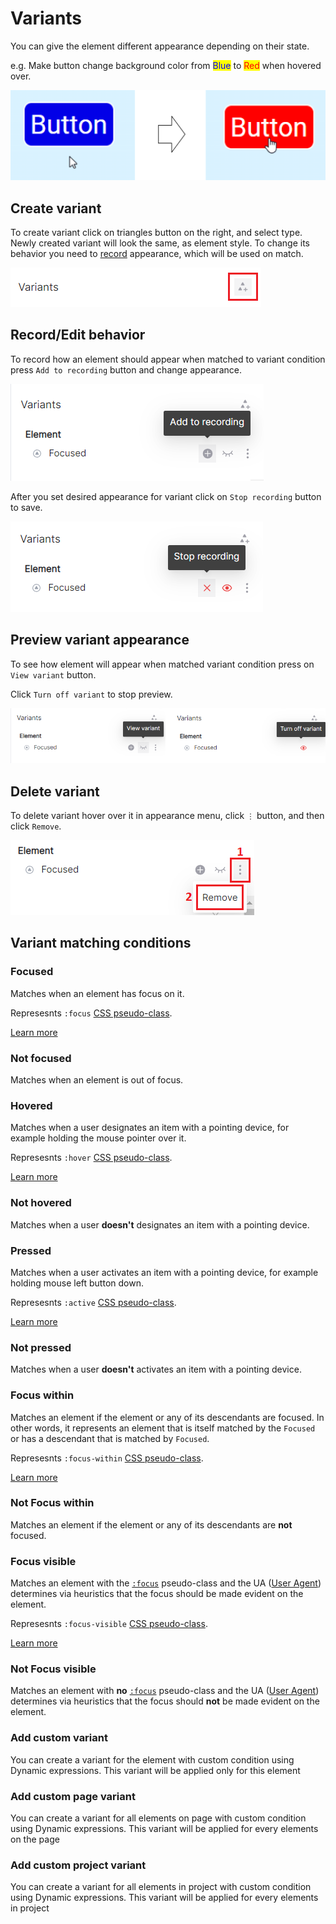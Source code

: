 # Variants

You can give the element different appearance depending on their state.&#x20;

e.g. Make button change background color from <mark style="color:blue;">Blue</mark> to <mark style="color:red;">Red</mark> when hovered over.

![](<../.gitbook/assets/image (7) (1) (1) (1).png>)

## Create variant

To create variant click on triangles button on the right, and select type. Newly created variant will look the same, as element style. To change its behavior you need to [record](ki.md#record-behavior) appearance, which will be used on match.&#x20;

![](<../.gitbook/assets/image (1).png>)

## Record/Edit behavior

To record how an element should appear when matched to variant condition press `Add to recording` button and change appearance.

<img src="../.gitbook/assets/image (8) (1) (1).png" alt="" data-size="original">

After you set desired appearance for variant click on `Stop recording` button to save.

&#x20;![](<../.gitbook/assets/image (9) (1) (1) (1).png>)

## Preview variant appearance

To see how element will appear when matched variant condition press on `View variant` button.

Click `Turn off variant` to stop preview.

![](<../.gitbook/assets/image (3).png>)



## Delete variant

To delete variant hover over it in appearance menu, click `⋮` button, and then click `Remove`.

<img src="../.gitbook/assets/image (6) (1) (1).png" alt="" data-size="original">

## Variant matching conditions

### Focused

Matches when an element has focus on it.&#x20;

Represesnts `:focus` [CSS pseudo-class](https://developer.mozilla.org/en-US/docs/Web/CSS/Pseudo-classes).&#x20;

[Learn more](https://developer.mozilla.org/en-US/docs/Web/CSS/:focus)

### Not focused

Matches when an element is out of focus.

### Hovered

Matches when a user designates an item with a pointing device, for example holding the mouse pointer over it.&#x20;

Represesnts `:hover` [CSS pseudo-class](https://developer.mozilla.org/en-US/docs/Web/CSS/Pseudo-classes).&#x20;

[Learn more](https://developer.mozilla.org/en-US/docs/Web/CSS/:hover)

### Not hovered

Matches when a user **doesn't** designates an item with a pointing device.

### Pressed

Matches when a user activates an item with a pointing device, for example holding mouse left button down.&#x20;

Represesnts `:active` [CSS pseudo-class](https://developer.mozilla.org/en-US/docs/Web/CSS/Pseudo-classes).

[Learn more](https://developer.mozilla.org/en-US/docs/Web/CSS/:active)

### Not pressed

Matches when a user **doesn't** activates an item with a pointing device.

### Focus within

Matches an element if the element or any of its descendants are focused. In other words, it represents an element that is itself matched by the `Focused` or has a descendant that is matched by `Focused`.&#x20;

Represesnts `:focus-within` [CSS pseudo-class](https://developer.mozilla.org/en-US/docs/Web/CSS/Pseudo-classes).

[Learn more](https://developer.mozilla.org/en-US/docs/Web/CSS/:focus-within)

### Not Focus within

Matches an element if the element or any of its descendants are **not** focused.

### Focus visible

Matches an element with the [`:focus`](https://developer.mozilla.org/en-US/docs/Web/CSS/:focus) pseudo-class and the UA ([User Agent](https://developer.mozilla.org/en-US/docs/Glossary/User\_agent)) determines via heuristics that the focus should be made evident on the element.

Represesnts `:focus-visible` [CSS pseudo-class](https://developer.mozilla.org/en-US/docs/Web/CSS/Pseudo-classes).

[Learn more](https://developer.mozilla.org/en-US/docs/Web/CSS/:focus-visible)

### Not Focus visible

Matches an element with **no** [`:focus`](https://developer.mozilla.org/en-US/docs/Web/CSS/:focus) pseudo-class and the UA ([User Agent](https://developer.mozilla.org/en-US/docs/Glossary/User\_agent)) determines via heuristics that the focus should **not** be made evident on the element.

### Add custom variant

You can create a variant for the element with custom condition using Dynamic expressions. This variant will be applied only for this element

### Add custom page variant

You can create a variant for all elements on page with custom condition using Dynamic expressions. This variant will be applied for every elements on the page

### Add custom project variant&#x20;

You can create a variant for all elements in project with custom condition using Dynamic expressions. This variant will be applied for every elements in project

